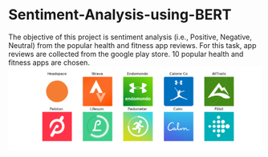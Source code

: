 # Sentiment-Analysis-using-BERT
The objective of this project is sentiment analysis (i.e., Positive, Negative, Neutral) from the popular health and fitness app reviews. For this task, app reviews are collected from the google play store. 10 popular health and fitness apps are chosen. 
![](apps.png)
